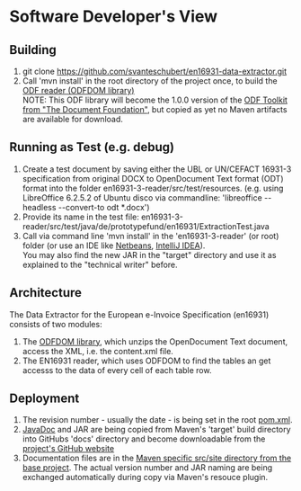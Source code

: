 # Software Developer's View

## Building
1. git clone https://github.com/svanteschubert/en16931-data-extractor.git
2. Call 'mvn install' in the root directory of the project once, to build the [ODF reader (ODFDOM library)](https://github.com/svanteschubert/odftoolkit/tree/odf-changes/odfdom)</br>
   NOTE: This ODF library will become the 1.0.0 version of the [ODF Toolkit from "The Document Foundation"](https://github.com/tdf/odftoolkit), but copied as yet no Maven artifacts are available for download.

## Running as Test (e.g. debug)
1. Create a test document by saving either the UBL or UN/CEFACT 16931-3 specification from original DOCX to OpenDocument Text format (ODT) format into the folder en16931-3-reader/src/test/resources.
(e.g. using LibreOffice 6.2.5.2 of Ubuntu disco via commandline:
'libreoffice --headless --convert-to odt *.docx')
2. Provide its name in the test file: en16931-3-reader/src/test/java/de/prototypefund/en16931/ExtractionTest.java
3. Call via command line 'mvn install' in the 'en16931-3-reader' (or root) folder (or use an IDE like [Netbeans](https://netbeans.apache.org/download/), [IntelliJ IDEA](https://www.jetbrains.com/idea/download/)).</br>
   You may also find the new JAR in the "target" directory and use it as explained to the "technical writer" before.

## Architecture
The Data Extractor for the European e-Invoice Specification (en16931) consists of two modules:
1. The [ODFDOM library](https://tdf.github.io/odftoolkit/docs/odfdom/), which unzips the OpenDocument Text document, access the XML, i.e. the content.xml file.
2. The EN16931 reader, which uses ODFDOM to find the tables an get accesss to the data of every cell of each table row.

## Deployment
1. The revision number - usually the date - is being set in the root [pom.xml](https://github.com/svanteschubert/en16931-data-extractor/blob/master/pom.xml).
2. [JavaDoc](https://svanteschubert.github.io/en16931-data-extractor/docs/apidocs/) and JAR are being copied from Maven's 'target' build directory into GitHubs 'docs' directory and become downloadable from the [project's GitHub website](https://svanteschubert.github.io/en16931-data-extractor/docs/)
3. Documentation files are in the [Maven specific src/site directory from the base project](https://github.com/svanteschubert/en16931-data-extractor/tree/master/src/site). The actual version number and JAR naming are being exchanged automatically during copy via Maven's resouce plugin.


